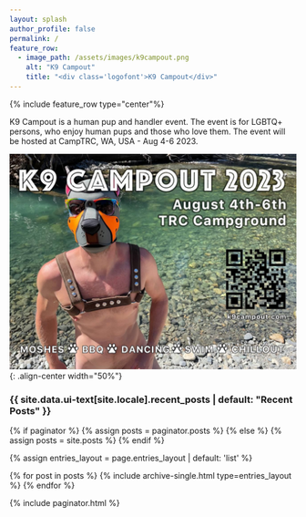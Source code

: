 ```yaml
---
layout: splash
author_profile: false
permalink: /
feature_row:
  - image_path: /assets/images/k9campout.png
    alt: "K9 Campout"
    title: "<div class='logofont'>K9 Campout</div>"
---
```

{% include feature_row  type="center"%}

K9 Campout is a human pup and handler event. The event is for LGBTQ+ persons, who enjoy human pups and those who love them. The event will be hosted at CampTRC, WA, USA - Aug 4-6 2023.

![image-center](/assets/images/2023-flyer.jpg){: .align-center width="50%"}

<h3 class="archive__subtitle">{{ site.data.ui-text[site.locale].recent_posts | default: "Recent Posts" }}</h3>

{% if paginator %}
  {% assign posts = paginator.posts %}
{% else %}
  {% assign posts = site.posts %}
{% endif %}

{% assign entries_layout = page.entries_layout | default: 'list' %}
<div class="entries-{{ entries_layout }}">
  {% for post in posts %}
    {% include archive-single.html type=entries_layout %}
  {% endfor %}
</div>

{% include paginator.html %}